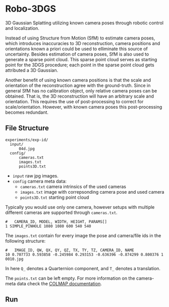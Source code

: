 # Robo-3DGS
3D Gaussian Splatting utilizing known camera poses through robotic control and localization.

Instead of using Structure from Motion (SfM) to estimate camera poses, which introduces inaccuracies to 3D reconstruction, camera positions and orientations known a priori could be used to elliminate this source of uncertainty.
Besides estimation of camera poses, SfM is also used to generate a sparse point cloud.
This sparse point cloud serves as starting point for the 3DGS procedure; each point in the sparse point cloud gets attributed a 3D Gaussian.

Another benefit of using known camera positions is that the scale and orientation of the reconstruction agree with the ground-truth. 
Since in general SfM has no calibration object, only relative camera poses can be obtained. 
That is, the 3D reconstruction will have an arbitrary scale and orientation.
This requires the use of post-processing to correct for scale/orientation.
However, with known camera poses this post-processing becomes redundant. 

## File Structure 

```
experiments/exp-id/
  input/
      04d.jpg
  config/
      cameras.txt
      images.txt
      points3D.txt
```

- `input` raw jpg images. 
- `config` camera meta data:
    - `cameras.txt` camera intrinsics of the used cameras 
    - `images.txt` image with correpsonding camera pose and used camera
    - `points3D.txt` starting point cloud

Typically you would use only one camera, however setups with multiple different cameras are supported through `cameras.txt`.

```
#   CAMERA_ID, MODEL, WIDTH, HEIGHT, PARAMS[]
1 SIMPLE_PINHOLE 1080 1080 600 540 540
```

The `images.txt` contain for every image the pose and camera/file ids in the following structure:

```
#   IMAGE_ID, QW, QX, QY, QZ, TX, TY, TZ, CAMERA_ID, NAME
10 0.707733 0.593858 -0.245984 0.293153 -0.636396 -0.874299 0.800376 1 0010.jpg
```

In here `Q_` denotes a Quarternion component, and `T_` denotes a translation.

The `points.txt` can be left empty. For more information on the camera-meta data check the
[COLMAP documentation](https://colmap.github.io/format.html). 

## Run

```

```